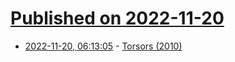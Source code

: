 # [Published on 2022-11-20](index.md)

* [2022-11-20, 06:13:05](https://news.ycombinator.com/item?id=33678771) - [Torsors (2010)](https://math.ucr.edu/home/baez/torsors.html)
